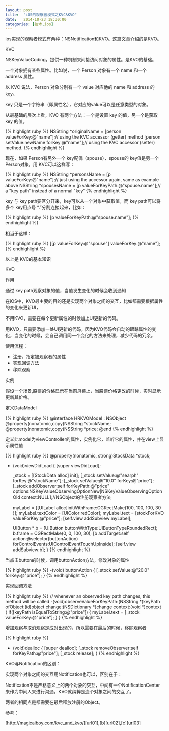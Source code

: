 ```yaml
---
layout: post
title:  "iOS的观察者模式之KVC&KVO"
date:   2014-10-23 18:30:00
categories: [技术,ios]
---
```


ios实现的观察者模式有两种：NSNotification和KVO。这篇文章介绍的是KVO。

KVC

NSKeyValueCoding，提供一种机制来间接访问对象的属性。是KVO的基础。

一个对象拥有某些属性。比如说，一个 Person 对象有一个 name 和一个 address 属性。

以 KVC 说法，Person 对象分别有一个 value 对应他的 name 和 address 的 key。 

key 只是一个字符串（即属性名），它对应的value可以是任意类型的对象。

从最基础的层次上看，KVC 有两个方法：一个是设置 key 的值，另一个是获取 key 的值。

{% highlight ruby %}
NSString *originalName = [person valueForKey:@"name"];// using the KVC accessor (getter) method 
[person setValue:newName forKey:@"name"];// using the KVC  accessor (setter) method. 
{% endhighlight %}

现在，如果 Person有另外一个 key配偶（spouse），spouse的 key值是另一个 Person对象，用 KVC可以这样写： 

{% highlight ruby %}
NSString *personsName = [p valueForKey:@"name"];// just using the accessor again, same as example above 
NSString *spousesName = [p valueForKeyPath:@"spouse.name"];// a "key path" instead of a normal "key" 
{% endhighlight %}

key 与 key path要区分开来，key可以从一个对象中获取值，而 key path可以将多个 key用点号 “.”分割连接起来，比如：

{% highlight ruby %}
[p valueForKeyPath:@"spouse.name"];
{% endhighlight %}

相当于这样： 

{% highlight ruby %}
[[p valueForKey:@"spouse"] valueForKey:@"name"];
{% endhighlight %}

以上是 KVC的基本知识

KVO

作用

通过 key path观察对象的值，当值发生变化的时候会收到通知

在iOS中，KVO最主要的目的还是实现两个对象之间的交互，比如都需要根据属性的变化来更新UI，

不用KVO，需要在每个更新属性的时候加上UI更新的代码。

用KVO，只需要添加一处UI更新的代码，因为KVO代码会自动的跟踪属性的变化，当变化的时候，会自己调用同一个变化的方法来处理，减少代码的冗余。


使用流程：
* 注册，指定被观察者的属性
* 实现回调方法
* 移除观察

实例 

假设一个场景,股票的价格显示在当前屏幕上，当股票价格更改的时候，实时显示更新其价格。 

定义DataModel

{% highlight ruby %}
@interface HRKVOModel : NSObject
@property(nonatomic,copy)NSString *stockName;
@property(nonatomic,copy)NSString *price;
@end
{% endhighlight %}

定义此model为viewController的属性，实例化它，监听它的属性，并在view上显示属性值

{% highlight ruby %}
@property(nonatomic, strong)StockData *stock;
- (void)viewDidLoad
{
    [super viewDidLoad];
    
    _stock = [[StockData alloc] init];
    [_stock setValue:@"searph" forKey:@"stockName"];
    [_stock setValue:@"10.0" forKey:@"price"];
    [_stock addObserver:self forKeyPath:@"price" options:NSKeyValueObservingOptionNew|NSKeyValueObservingOptionOld context:NULL];//NSObject的注册观察者方法
    
    myLabel = [[UILabel alloc]initWithFrame:CGRectMake(100, 100, 100, 30 )];
    myLabel.textColor = [UIColor redColor];
    myLabel.text = [stockForKVO valueForKey:@"price"];
    [self.view addSubview:myLabel];
    
    UIButton * b = [UIButton buttonWithType:UIButtonTypeRoundedRect];
    b.frame = CGRectMake(0, 0, 100, 30);
    [b addTarget:self action:@selector(buttonAction) forControlEvents:UIControlEventTouchUpInside];
    [self.view addSubview:b];
}
{% endhighlight %}

当点击button的时候，调用buttonAction方法，修改对象的属性

{% highlight ruby %}
-(void) buttonAction
{
    [_stock setValue:@"20.0" forKey:@"price"];
}
{% endhighlight %}

实现回调方法

{% highlight ruby %}
// whenever an observed key path changes, this method will be called 
-(void)observeValueForKeyPath:(NSString *)keyPath ofObject:(id)object change:(NSDictionary *)change context:(void *)context
{
    if([keyPath isEqualToString:@"price"])
    {
        myLabel.text = [_stock valueForKey:@"price"];
    }
}
{% endhighlight %}

增加观察与取消观察是成对出现的，所以需要在最后的时候，移除观察者 

{% highlight ruby %}
- (void)dealloc
{
    [super dealloc];
    [_stock removeObserver:self forKeyPath:@"price"];
    [_stock release];
}
{% endhighlight %}

KVO与Notification的区别：

实现两个对象之间的交互用Notification也可以，区别在于：

Notification不是严格意义上的两个对象的交互，中间有一个NotificationCenter来作为中间人来进行沟通，KVO就纯粹是连个对象之间的交互了。

两者的相同点是都需要在最后释放注册的Object。


参考：

[http://magicalboy.com/kvc_and_kvo/][url01],[b][url02],[c][url03]

[url01]:    http://magicalboy.com/kvc_and_kvo/
[url02]:    http://blog.csdn.net/messageloop3/article/details/8634798
[url03]:    http://deeryrl.blog.163.com/blog/static/15254287420123235434553/
